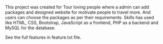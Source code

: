 This project was created for Tour loving people where a admin can add packages and designed website for motivate people to travel more. And  users can choose the packages as per their requirements. Skills has used like HTML, CSS, Bootstrap, JavaScript as a frontend, PHP as a backend and MySQL for the database.

See the full features in feature.txt file.
